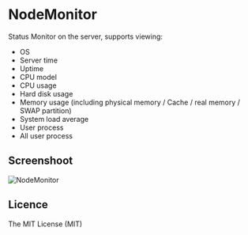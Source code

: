 # NodeMonitor

Status Monitor on the server, supports viewing: 

* OS
* Server time 
* Uptime 
* CPU model 
* CPU usage 
* Hard disk usage 
* Memory usage (including physical memory / Cache / real memory / SWAP partition) 
* System load average 
* User process
* All user process

## Screenshoot

![NodeMonitor](http://i1.tietuku.com/60c30c6d36caeed5.png)

## Licence

The MIT License (MIT)